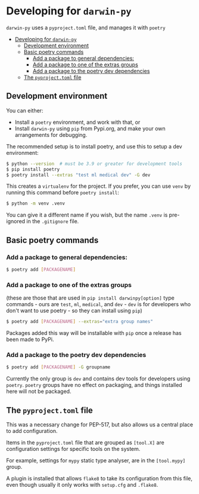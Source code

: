 # Developing for `darwin-py`

`darwin-py` uses a `pyproject.toml` file, and manages it with `poetry`

- [Developing for `darwin-py`](#developing-for-darwin-py)
  - [Development environment](#development-environment)
  - [Basic poetry commands](#basic-poetry-commands)
    - [Add a package to general dependencies:](#add-a-package-to-general-dependencies)
    - [Add a package to one of the extras groups](#add-a-package-to-one-of-the-extras-groups)
    - [Add a package to the poetry dev dependencies](#add-a-package-to-the-poetry-dev-dependencies)
  - [The `pyproject.toml` file](#the-pyprojecttoml-file)


## Development environment

You can either:
* Install a `poetry` environment, and work with that, or
* Install `darwin-py` using `pip` from Pypi.org, and make your own arrangements for debugging.

The recommended setup is to install poetry, and use this to setup a dev environment:

```sh
$ python --version  # must be 3.9 or greater for development tools
$ pip install poetry
$ poetry install --extras "test ml medical dev" -G dev
```

This creates a `virtualenv` for the project.  If you prefer, you can use `venv` by running this command before `poetry install`:

```sh
$ python -m venv .venv
```

You can give it a different name if you wish, but the name `.venv` is pre-ignored in the `.gitignore` file.


## Basic poetry commands

### Add a package to general dependencies:
```sh
$ poetry add [PACKAGENAME]
```


### Add a package to one of the extras groups

(these are those that are used in `pip install darwinpy[option]` type commands - ours are `test`, `ml`, `medical`, and `dev` - `dev` is for developers who don't want to use poetry - so they can install using `pip`)

```sh
$ poetry add [PACKAGENAME] --extras="extra group names"
```


Packages added this way will be installable with `pip` once a release has been made to PyPi.


### Add a package to the poetry dev dependencies

```sh
$ poetry add [PACKAGENAME] -G groupname
```

Currently the only group is `dev` and contains dev tools for developers using `poetry`.  `poetry` groups have no effect on packaging, and things installed here will not be packaged.

## The `pyproject.toml` file

This was a necessary change for PEP-517, but also allows us a central place to add configuration.

Items in the `pyproject.toml` file that are grouped as `[tool.X]` are configuration settings for specific tools on the system.

For example, settings for `mypy` static type analyser, are in the `[tool.mypy]` group.

A plugin is installed that allows `flake8` to take its configuration from this file, even though usually it only works with `setup.cfg` and `.flake8`.